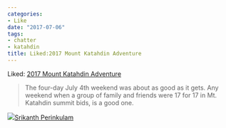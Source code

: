 ```yaml
---
categories:
- Like
date: "2017-07-06"
tags:
- chatter
- katahdin
title: Liked:2017 Mount Katahdin Adventure
---
```


Liked: [2017 Mount Katahdin Adventure](https://scottlivingston.wordpress.com/2017/07/05/2017-mount-katahdin-adventure/)

> The four-day July 4th weekend was about as good as it gets. Any weekend when a group of family and friends were 17 for 17 in Mt. Katahdin summit bids, is a good one.

![](images/cropped-cropped-SP01-550afdebv1_site_icon.png)[Srikanth Perinkulam](https://srikanthperinkulam.com)
